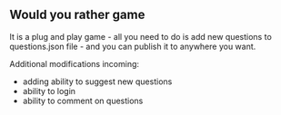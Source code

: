 ## Would you rather game

It is a plug and play game - all you need to do is add new questions to questions.json file - and you can publish it to anywhere you want.

Additional modifications incoming:
- adding ability to suggest new questions
- ability to login
- ability to comment on questions
